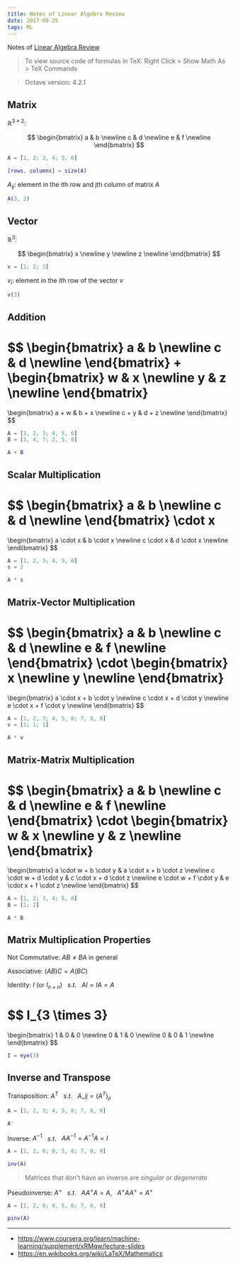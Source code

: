 ```yaml
---
title: Notes of Linear Algebra Review
date: 2017-08-25
tags: ML
---
```


Notes of [Linear Algebra Review](https://www.coursera.org/learn/machine-learning/supplement/Q6mSN/matrices-and-vectors)

<!-- more -->

> To view source code of formulas in TeX: Right Click > Show Math As > TeX Commands

> Octave version: 4.2.1

## Matrix

$\mathbb{R} ^ {3 \times 2}$:

$$
\begin{bmatrix}
a & b \newline
c & d \newline
e & f \newline
\end{bmatrix}
$$

```m
A = [1, 2; 3, 4; 5, 6]

[rows, columns] = size(A)
```

$A_{ij}$: element in the ith row and jth column of matrix $A$

```m
A(3, 2)
```

## Vector

$\mathbb{R} ^ {3}$:

$$
\begin{bmatrix}
x \newline
y \newline
z \newline
\end{bmatrix}
$$

```m
v = [1; 2; 3]
```

$v_i$: element in the ith row of the vector $v$

```m
v(3)
```

## Addition

$$
\begin{bmatrix}
a & b \newline
c & d \newline
\end{bmatrix}
+
\begin{bmatrix}
w & x \newline
y & z \newline
\end{bmatrix}
=
\begin{bmatrix}
a + w & b + x \newline
c + y & d + z \newline
\end{bmatrix}
$$

```m
A = [1, 2, 3; 4, 5, 6]
B = [1, 4, 7; 2, 5, 8]

A + B
```

## Scalar Multiplication

$$
\begin{bmatrix}
a & b \newline
c & d \newline
\end{bmatrix}
\cdot
x
=
\begin{bmatrix}
a \cdot x & b \cdot x \newline
c \cdot x & d \cdot x \newline
\end{bmatrix}
$$

```m
A = [1, 2, 3; 4, 5, 6]
s = 2

A * s
```

## Matrix-Vector Multiplication

$$
\begin{bmatrix}
a & b \newline
c & d \newline
e & f \newline
\end{bmatrix}
\cdot
\begin{bmatrix}
x \newline
y \newline
\end{bmatrix}
=
\begin{bmatrix}
a \cdot x + b \cdot y \newline
c \cdot x + d \cdot y \newline
e \cdot x + f \cdot y \newline
\end{bmatrix}
$$

```m
A = [1, 2, 3; 4, 5, 6; 7, 8, 9]
v = [1; 1; 1]

A * v
```

## Matrix-Matrix Multiplication

$$
\begin{bmatrix}
a & b \newline
c & d \newline
e & f \newline
\end{bmatrix}
\cdot
\begin{bmatrix}
w & x \newline
y & z \newline
\end{bmatrix}
=
\begin{bmatrix}
a \cdot w + b \cdot y & a \cdot x + b \cdot z \newline
c \cdot w + d \cdot y & c \cdot x + d \cdot z \newline
e \cdot w + f \cdot y & e \cdot x + f \cdot z \newline
\end{bmatrix}
$$

```m
A = [1, 2; 3, 4; 5, 6]
B = [1; 2]

A * B
```

## Matrix Multiplication Properties

Not Commutative: $A B \neq B A$ in general

Associative: $(A B) C = A (B C)$

Identity: $I$ (or $I_{n \times n}$) &nbsp; $s.t.$ &nbsp; $A I = I A = A$

$$
I_{3 \times 3}
=
\begin{bmatrix}
1 & 0 & 0 \newline
0 & 1 & 0 \newline
0 & 0 & 1 \newline
\end{bmatrix}
$$

```m
I = eye(3)
```

## Inverse and Transpose

Transposition: $A^T$ &nbsp; $s.t.$ &nbsp; $A\_{ij} = (A^T)_{ji}$

```m
A = [1, 2, 3; 4, 5, 6; 7, 8, 9]

A'
```

Inverse: $A^{-1}$ &nbsp; $s.t.$ &nbsp; $A A^{-1} = A^{-1} A = I$

```m
A = [1, 2, 0; 0, 5, 6; 7, 0, 9]

inv(A)
```

> Matrices that don't have an inverse are *singular* or *degenerate*

Pseudoinverse: $A^{+}$ &nbsp; $s.t.$ &nbsp; $A A^{+} A = A$, &nbsp; $A^{+} A A^{+} = A^{+}$

```m
A = [1, 2, 0; 0, 5, 6; 7, 0, 9]

pinv(A)
```

---

- <https://www.coursera.org/learn/machine-learning/supplement/xRMqw/lecture-slides>
- <https://en.wikibooks.org/wiki/LaTeX/Mathematics>
